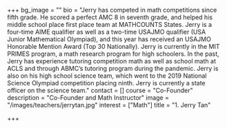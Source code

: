 +++
bg_image = ""
bio = "Jerry has competed in math competitions since fifth grade. He scored a perfect AMC 8 in seventh grade, and helped his middle school place first place team at MATHCOUNTS States. Jerry is a four-time AIME qualifier as well as a two-time USAJMO qualifier (USA Junior Mathematical Olympiad), and this year has received an USAJMO Honorable Mention Award (Top 30 Nationally). Jerry is currently in the MIT PRIMES program, a math research program for high schoolers. In the past, Jerry has experience tutoring competition math as well as school math at ACLS and through ABMC’s tutoring program during the pandemic. Jerry is also on his high school science team, which went to the 2019 National Science Olympiad competition placing ninth. Jerry is currently a state officer on the science team."
contact = []
course = "Co-Founder"
description = "Co-Founder and Math Instructor"
image = "/images/teachers/jerrytan.jpg"
interest = ["Math"]
title = "1. Jerry Tan"

+++
